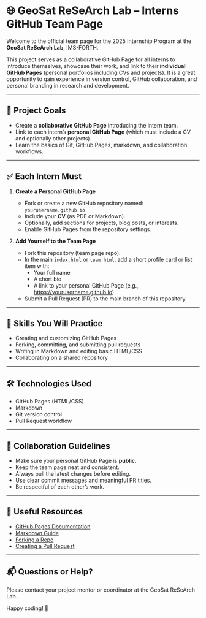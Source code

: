 # 🌐 GeoSat ReSeArch Lab – Interns GitHub Team Page

Welcome to the official team page for the 2025 Internship Program at the **GeoSat ReSeArch Lab**, IMS-FORTH.

This project serves as a collaborative GitHub Page for all interns to introduce themselves, showcase their work, and link to their **individual GitHub Pages** (personal portfolios including CVs and projects). It is a great opportunity to gain experience in version control, GitHub collaboration, and personal branding in research and development.

---

## 📌 Project Goals

- Create a **collaborative GitHub Page** introducing the intern team.
- Link to each intern’s **personal GitHub Page** (which must include a CV and optionally other projects).
- Learn the basics of Git, GitHub Pages, markdown, and collaboration workflows.

---

## ✅ Each Intern Must

1. **Create a Personal GitHub Page**  
   - Fork or create a new GitHub repository named:  
     `yourusername.github.io`
   - Include your **CV** (as PDF or Markdown).
   - Optionally, add sections for projects, blog posts, or interests.
   - Enable GitHub Pages from the repository settings.

2. **Add Yourself to the Team Page**
   - Fork this repository (team page repo).
   - In the main `index.html` or `team.html`, add a short profile card or list item with:
     - Your full name
     - A short bio
     - A link to your personal GitHub Page (e.g., https://yourusername.github.io)
   - Submit a Pull Request (PR) to the main branch of this repository.

---

## 🧠 Skills You Will Practice

- Creating and customizing GitHub Pages
- Forking, committing, and submitting pull requests
- Writing in Markdown and editing basic HTML/CSS
- Collaborating on a shared repository

---

## 🛠️ Technologies Used

- GitHub Pages (HTML/CSS)
- Markdown
- Git version control
- Pull Request workflow

---

## 🤝 Collaboration Guidelines

- Make sure your personal GitHub Page is **public**.
- Keep the team page neat and consistent.
- Always pull the latest changes before editing.
- Use clear commit messages and meaningful PR titles.
- Be respectful of each other’s work.

---

## 📎 Useful Resources

- [GitHub Pages Documentation](https://pages.github.com/)
- [Markdown Guide](https://www.markdownguide.org/)
- [Forking a Repo](https://docs.github.com/en/get-started/quickstart/fork-a-repo)
- [Creating a Pull Request](https://docs.github.com/en/pull-requests)

---

## 📬 Questions or Help?

Please contact your project mentor or coordinator at the GeoSat ReSeArch Lab.

Happy coding! 🚀


